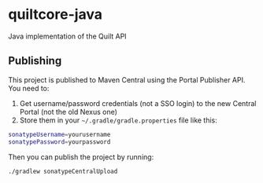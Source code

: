 # quiltcore-java

Java implementation of the Quilt API

## Publishing

This project is published to Maven Central using the Portal Publisher API. You need to:

1. Get username/password credentials (not a SSO login) to the new Central Portal (not the old Nexus one)
2. Store them in your `~/.gradle/gradle.properties` file like this:

```sh
sonatypeUsername=yourusername
sonatypePassword=yourpassword
```

Then you can publish the project by running:

```sh
./gradlew sonatypeCentralUpload
```
